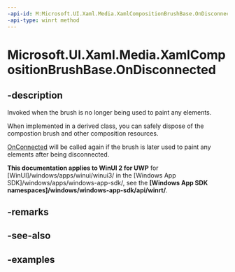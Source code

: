 ```yaml
---
-api-id: M:Microsoft.UI.Xaml.Media.XamlCompositionBrushBase.OnDisconnected
-api-type: winrt method
---
```


<!-- Method syntax.
virtual protected void XamlCompositionBrushBase.OnDisconnected()
-->

# Microsoft.UI.Xaml.Media.XamlCompositionBrushBase.OnDisconnected

## -description
Invoked when the brush is no longer being used to paint any elements. 

When implemented in a derived class, you can safely dispose of the compostion brush and other composition resources.

[OnConnected](xamlcompositionbrushbase_onconnected_591765711.md) will be called again if the brush is later used to paint any elements after being disconnected.

**This documentation applies to WinUI 2 for UWP** for [WinUI]/windows/apps/winui/winui3/ in the [Windows App SDK]/windows/apps/windows-app-sdk/, see the **[Windows App SDK namespaces]/windows/windows-app-sdk/api/winrt/**.

## -remarks

## -see-also

## -examples

